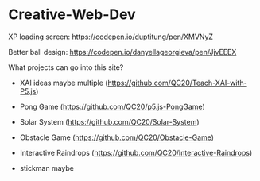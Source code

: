 # Creative-Web-Dev
XP loading screen: https://codepen.io/duptitung/pen/XMVNyZ

Better ball design: https://codepen.io/danyellageorgieva/pen/JjvEEEX


What projects can go into this site?
- XAI ideas maybe multiple (https://github.com/QC20/Teach-XAI-with-P5.js)
- Pong Game (https://github.com/QC20/p5.js-PongGame)
- Solar System (https://github.com/QC20/Solar-System)
- Obstacle Game (https://github.com/QC20/Obstacle-Game)
- Interactive Raindrops (https://github.com/QC20/Interactive-Raindrops)

- stickman maybe

